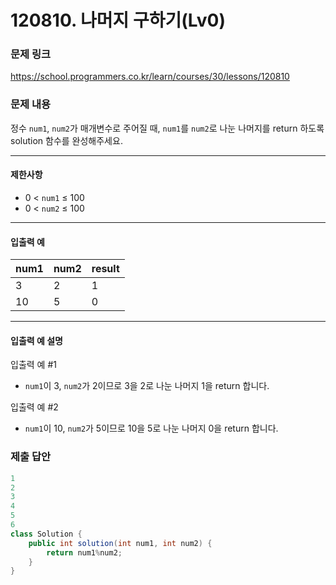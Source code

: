 # 120810. 나머지 구하기(Lv0)
### 문제 링크
https://school.programmers.co.kr/learn/courses/30/lessons/120810
### 문제 내용
정수 `num1`, `num2`가 매개변수로 주어질 때, `num1`를 `num2`로 나눈 나머지를 return 하도록 solution 함수를 완성해주세요.

*** ** * ** ***

#### 제한사항

* 0 \< `num1` ≤ 100
* 0 \< `num2` ≤ 100

*** ** * ** ***

#### 입출력 예

| num1 | num2 | result |
|------|------|--------|
| 3    | 2    | 1      |
| 10   | 5    | 0      |

*** ** * ** ***

#### 입출력 예 설명

입출력 예 #1

* `num1`이 3, `num2`가 2이므로 3을 2로 나눈 나머지 1을 return 합니다.

입출력 예 #2

* `num1`이 10, `num2`가 5이므로 10을 5로 나눈 나머지 0을 return 합니다.

### 제출 답안
```java
1
2
3
4
5
6
class Solution {
    public int solution(int num1, int num2) {
        return num1%num2;
    }
}
```
